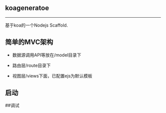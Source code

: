 ## koageneratoe
--------

基于koa的一个Nodejs Scaffold.

## 简单的MVC架构

* 数据源调用API等放在/model目录下

* 路由层/route目录下

* 视图层/views下面，已配置ejs为默认模板

## 启动



##调试

